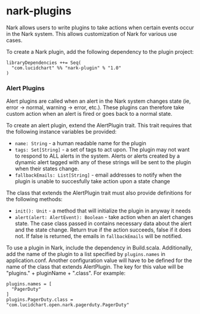 nark-plugins
============
Nark allows users to write plugins to take actions when certain events occur in the Nark system. This allows customization of Nark for various use cases.

To create a Nark plugin, add the following dependency to the plugin project:

```
libraryDependencies ++= Seq(
  "com.lucidchart" %% "nark-plugin" % "1.0"
)
```

### Alert Plugins

Alert plugins are called when an alert in the Nark system changes state (ie, error -> normal, warning -> error, etc.). These plugins can therefore take custom action when an alert is fired or goes back to a normal state.

To create an alert plugin, extend the AlertPlugin trait. This trait requires that the following instance variables be provided:

* `name: String` - a human readable name for the plugin
* `tags: Set[String]` - a set of tags to act upon. The plugin may not want to respond to ALL alerts in the system. Alerts or alerts created by a dynamic alert tagged with any of these strings will be sent to the plugin when their states change.
* `fallbackEmails: List[String]` - email addresses to notify when the plugin is unable to succesfully take action upon a state change

The class that extends the AlertPlugin trait must also provide definitions for the following methods:

* `init(): Unit` - a method that will initialize the plugin in anyway it needs
* `alert(alert: AlertEvent): Boolean` - take action when an alert changes state. The case class passed in contains necessary data about the alert and the state change. Return true if the action succeeds, false if it does not. If false is returned, the emails in `fallbackEmails` will be notified.

To use a plugin in Nark, include the dependency in Build.scala. Additionally, add the name of the plugin to a list specified by `plugins.names` in application.conf. Another configuration value will have to be defined for the name of the class that extends AlertPlugin. The key for this value will be "plugins." + pluginName + ".class". For example:

```
plugins.names = [
  "PagerDuty"
]
plugins.PagerDuty.class = "com.lucidchart.open.nark.pagerduty.PagerDuty"
```
